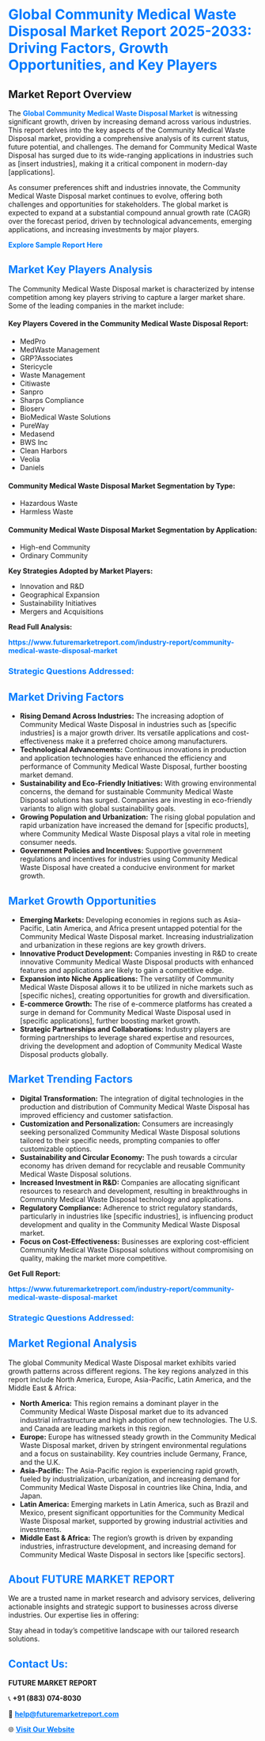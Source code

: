 <h1 style="color: #007BFF;">Global Community Medical Waste Disposal Market Report 2025-2033: Driving Factors, Growth Opportunities, and Key Players</h1>

<section id="overview">
<h2>Market Report Overview</h2>
<p>The <a href="https://www.futuremarketreport.com/industry-report/community-medical-waste-disposal-market" style="color: #007BFF; text-decoration: none;"><strong>Global Community Medical Waste Disposal Market</strong></a> is witnessing significant growth, driven by increasing demand across various industries. This report delves into the key aspects of the Community Medical Waste Disposal market, providing a comprehensive analysis of its current status, future potential, and challenges. The demand for Community Medical Waste Disposal has surged due to its wide-ranging applications in industries such as [insert industries], making it a critical component in modern-day [applications].</p>
<p>As consumer preferences shift and industries innovate, the Community Medical Waste Disposal market continues to evolve, offering both challenges and opportunities for stakeholders. The global market is expected to expand at a substantial compound annual growth rate (CAGR) over the forecast period, driven by technological advancements, emerging applications, and increasing investments by major players.</p>
</section>

<section id="overview">
<p><a href="https://www.futuremarketreport.com/request-sample/reportId=27790" style="color: #007BFF; text-decoration: none;"><strong>Explore Sample Report Here</strong></a></p>
</section>

<section id="key-players">
<h2 style="color: #007BFF;">Market Key Players Analysis</h2>
<p>The Community Medical Waste Disposal market is characterized by intense competition among key players striving to capture a larger market share. Some of the leading companies in the market include:</p>
<h4>Key Players Covered in the Community Medical Waste Disposal Report:</h4>
<ul><li>MedPro</li><li>MedWaste Management</li><li>GRP?Associates</li><li>Stericycle</li><li>Waste Management</li><li>Citiwaste</li><li>Sanpro</li><li>Sharps Compliance</li><li>Bioserv</li><li>BioMedical Waste Solutions</li><li>PureWay</li><li>Medasend</li><li>BWS Inc</li><li>Clean Harbors</li><li>Veolia</li><li>Daniels</li></ul>
<h4>Community Medical Waste Disposal Market Segmentation by Type:</h4>
<ul><li>Hazardous Waste</li><li>Harmless Waste</li></ul>

<h4>Community Medical Waste Disposal Market Segmentation by Application:</h4>
<ul><li>High-end Community</li><li>Ordinary Community</li></ul>
<p><strong>Key Strategies Adopted by Market Players:</strong></p>
<ul>
<li>Innovation and R&D</li>
<li>Geographical Expansion</li>
<li>Sustainability Initiatives</li>
<li>Mergers and Acquisitions</li>
</ul>
</section>

<section>
<p><strong>Read Full Analysis: </strong></p><a href="https://www.futuremarketreport.com/industry-report/community-medical-waste-disposal-market" style="color: #007BFF; text-decoration: none;"><strong>https://www.futuremarketreport.com/industry-report/community-medical-waste-disposal-market</strong></a>
<h3 style="color: #007BFF;">Strategic Questions Addressed:</h3>
</section>

<section id="driving-factors">
<h2 style="color: #007BFF;">Market Driving Factors</h2>
<ul>
<li><strong>Rising Demand Across Industries:</strong> The increasing adoption of Community Medical Waste Disposal in industries such as [specific industries] is a major growth driver. Its versatile applications and cost-effectiveness make it a preferred choice among manufacturers.</li>
<li><strong>Technological Advancements:</strong> Continuous innovations in production and application technologies have enhanced the efficiency and performance of Community Medical Waste Disposal, further boosting market demand.</li>
<li><strong>Sustainability and Eco-Friendly Initiatives:</strong> With growing environmental concerns, the demand for sustainable Community Medical Waste Disposal solutions has surged. Companies are investing in eco-friendly variants to align with global sustainability goals.</li>
<li><strong>Growing Population and Urbanization:</strong> The rising global population and rapid urbanization have increased the demand for [specific products], where Community Medical Waste Disposal plays a vital role in meeting consumer needs.</li>
<li><strong>Government Policies and Incentives:</strong> Supportive government regulations and incentives for industries using Community Medical Waste Disposal have created a conducive environment for market growth.</li>
</ul>
</section>

<section id="growth-opportunities">
<h2 style="color: #007BFF;">Market Growth Opportunities</h2>
<ul>
<li><strong>Emerging Markets:</strong> Developing economies in regions such as Asia-Pacific, Latin America, and Africa present untapped potential for the Community Medical Waste Disposal market. Increasing industrialization and urbanization in these regions are key growth drivers.</li>
<li><strong>Innovative Product Development:</strong> Companies investing in R&D to create innovative Community Medical Waste Disposal products with enhanced features and applications are likely to gain a competitive edge.</li>
<li><strong>Expansion into Niche Applications:</strong> The versatility of Community Medical Waste Disposal allows it to be utilized in niche markets such as [specific niches], creating opportunities for growth and diversification.</li>
<li><strong>E-commerce Growth:</strong> The rise of e-commerce platforms has created a surge in demand for Community Medical Waste Disposal used in [specific applications], further boosting market growth.</li>
<li><strong>Strategic Partnerships and Collaborations:</strong> Industry players are forming partnerships to leverage shared expertise and resources, driving the development and adoption of Community Medical Waste Disposal products globally.</li>
</ul>
</section>

<section id="trending-factors">
<h2 style="color: #007BFF;">Market Trending Factors</h2>
<ul>
<li><strong>Digital Transformation:</strong> The integration of digital technologies in the production and distribution of Community Medical Waste Disposal has improved efficiency and customer satisfaction.</li>
<li><strong>Customization and Personalization:</strong> Consumers are increasingly seeking personalized Community Medical Waste Disposal solutions tailored to their specific needs, prompting companies to offer customizable options.</li>
<li><strong>Sustainability and Circular Economy:</strong> The push towards a circular economy has driven demand for recyclable and reusable Community Medical Waste Disposal solutions.</li>
<li><strong>Increased Investment in R&D:</strong> Companies are allocating significant resources to research and development, resulting in breakthroughs in Community Medical Waste Disposal technology and applications.</li>
<li><strong>Regulatory Compliance:</strong> Adherence to strict regulatory standards, particularly in industries like [specific industries], is influencing product development and quality in the Community Medical Waste Disposal market.</li>
<li><strong>Focus on Cost-Effectiveness:</strong> Businesses are exploring cost-efficient Community Medical Waste Disposal solutions without compromising on quality, making the market more competitive.</li>
</ul>
</section>

<section>
<p><strong>Get Full Report: </strong></p><a href="https://www.futuremarketreport.com/industry-report/community-medical-waste-disposal-market" style="color: #007BFF; text-decoration: none;"><strong>https://www.futuremarketreport.com/industry-report/community-medical-waste-disposal-market</strong></a>
<h3 style="color: #007BFF;">Strategic Questions Addressed:</h3>
</section>


<section id="regional-analysis">
<h2 style="color: #007BFF;">Market Regional Analysis</h2>
<p>The global Community Medical Waste Disposal market exhibits varied growth patterns across different regions. The key regions analyzed in this report include North America, Europe, Asia-Pacific, Latin America, and the Middle East & Africa:</p>
<ul>
<li><strong>North America:</strong> This region remains a dominant player in the Community Medical Waste Disposal market due to its advanced industrial infrastructure and high adoption of new technologies. The U.S. and Canada are leading markets in this region.</li>
<li><strong>Europe:</strong> Europe has witnessed steady growth in the Community Medical Waste Disposal market, driven by stringent environmental regulations and a focus on sustainability. Key countries include Germany, France, and the U.K.</li>
<li><strong>Asia-Pacific:</strong> The Asia-Pacific region is experiencing rapid growth, fueled by industrialization, urbanization, and increasing demand for Community Medical Waste Disposal in countries like China, India, and Japan.</li>
<li><strong>Latin America:</strong> Emerging markets in Latin America, such as Brazil and Mexico, present significant opportunities for the Community Medical Waste Disposal market, supported by growing industrial activities and investments.</li>
<li><strong>Middle East & Africa:</strong> The region’s growth is driven by expanding industries, infrastructure development, and increasing demand for Community Medical Waste Disposal in sectors like [specific sectors].</li>
</ul>
</section>

<footer>
<h2 style="color: #007BFF;">About FUTURE MARKET REPORT</h2>
<p>We are a trusted name in market research and advisory services, delivering actionable insights and strategic support to businesses across diverse industries. Our expertise lies in offering:</p>

<p>Stay ahead in today’s competitive landscape with our tailored research solutions.</p>

<h2 style="color: #007BFF;">Contact Us:</h2>
<p><strong>FUTURE MARKET REPORT</strong></p>
<p>📞 <strong>+91 (883) 074-8030</strong></p>
<p>📧 <strong><a href="mailto:help@futuremarketreport.com" style="color: #007BFF;">help@futuremarketreport.com</a></strong></p>
<p>🌐 <strong><a href="https://www.futuremarketreport.com/" style="color: #007BFF;">Visit Our Website</a></strong></p>
</footer>